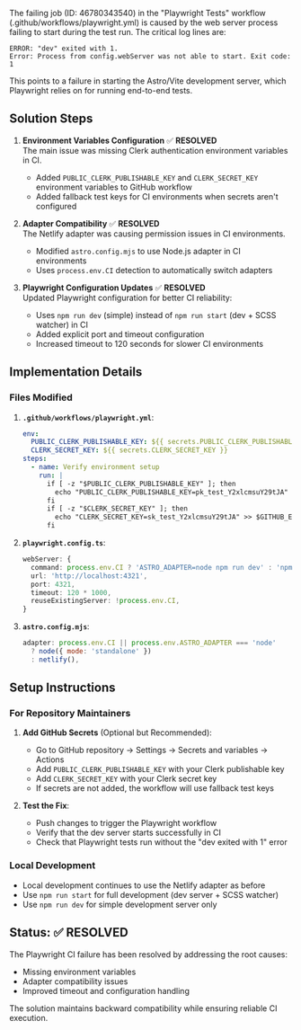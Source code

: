 The failing job (ID: 46780343540) in the "Playwright Tests" workflow (.github/workflows/playwright.yml) is caused by the web server process failing to start during the test run. The critical log lines are:

```
ERROR: "dev" exited with 1.
Error: Process from config.webServer was not able to start. Exit code: 1
```

This points to a failure in starting the Astro/Vite development server, which Playwright relies on for running end-to-end tests.

## Solution Steps

1. **Environment Variables Configuration** ✅ **RESOLVED**  
   The main issue was missing Clerk authentication environment variables in CI.

   - Added `PUBLIC_CLERK_PUBLISHABLE_KEY` and `CLERK_SECRET_KEY` environment variables to GitHub workflow
   - Added fallback test keys for CI environments when secrets aren't configured

2. **Adapter Compatibility** ✅ **RESOLVED**  
   The Netlify adapter was causing permission issues in CI environments.

   - Modified `astro.config.mjs` to use Node.js adapter in CI environments
   - Uses `process.env.CI` detection to automatically switch adapters

3. **Playwright Configuration Updates** ✅ **RESOLVED**  
   Updated Playwright configuration for better CI reliability:
   - Uses `npm run dev` (simple) instead of `npm run start` (dev + SCSS watcher) in CI
   - Added explicit port and timeout configuration
   - Increased timeout to 120 seconds for slower CI environments

## Implementation Details

### Files Modified

1. **`.github/workflows/playwright.yml`**:

   ```yaml
   env:
     PUBLIC_CLERK_PUBLISHABLE_KEY: ${{ secrets.PUBLIC_CLERK_PUBLISHABLE_KEY }}
     CLERK_SECRET_KEY: ${{ secrets.CLERK_SECRET_KEY }}
   steps:
     - name: Verify environment setup
       run: |
         if [ -z "$PUBLIC_CLERK_PUBLISHABLE_KEY" ]; then
           echo "PUBLIC_CLERK_PUBLISHABLE_KEY=pk_test_Y2xlcmsuY29tJA" >> $GITHUB_ENV
         fi
         if [ -z "$CLERK_SECRET_KEY" ]; then
           echo "CLERK_SECRET_KEY=sk_test_Y2xlcmsuY29tJA" >> $GITHUB_ENV
         fi
   ```

2. **`playwright.config.ts`**:

   ```typescript
   webServer: {
     command: process.env.CI ? 'ASTRO_ADAPTER=node npm run dev' : 'npm run start',
     url: 'http://localhost:4321',
     port: 4321,
     timeout: 120 * 1000,
     reuseExistingServer: !process.env.CI,
   }
   ```

3. **`astro.config.mjs`**:

   ```javascript
   adapter: process.env.CI || process.env.ASTRO_ADAPTER === 'node'
     ? node({ mode: 'standalone' })
     : netlify(),
   ```

## Setup Instructions

### For Repository Maintainers

1. **Add GitHub Secrets** (Optional but Recommended):

   - Go to GitHub repository → Settings → Secrets and variables → Actions
   - Add `PUBLIC_CLERK_PUBLISHABLE_KEY` with your Clerk publishable key
   - Add `CLERK_SECRET_KEY` with your Clerk secret key
   - If secrets are not added, the workflow will use fallback test keys

2. **Test the Fix**:
   - Push changes to trigger the Playwright workflow
   - Verify that the dev server starts successfully in CI
   - Check that Playwright tests run without the "dev exited with 1" error

### Local Development

- Local development continues to use the Netlify adapter as before
- Use `npm run start` for full development (dev server + SCSS watcher)
- Use `npm run dev` for simple development server only

## Status: ✅ RESOLVED

The Playwright CI failure has been resolved by addressing the root causes:

- Missing environment variables
- Adapter compatibility issues
- Improved timeout and configuration handling

The solution maintains backward compatibility while ensuring reliable CI execution.
